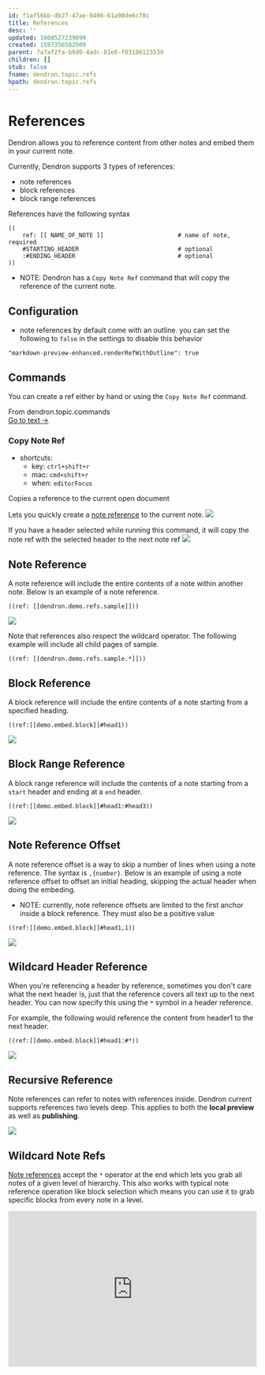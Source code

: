 ```yaml
---
id: f1af56bb-db27-47ae-8406-61a98de6c78c
title: References
desc: ''
updated: 1608527239099
created: 1597356582509
parent: 7a7af2fa-b9d0-4adc-81e6-f03186123539
children: []
stub: false
fname: dendron.topic.refs
hpath: dendron.topic.refs
---
```

# References

Dendron allows you to reference content from other notes and embed them in your current note.

Currently, Dendron supports 3 types of references:

- note references
- block references
- block range references

References have the following syntax

```
((
    ref: [[ NAME_OF_NOTE ]]                     # name of note, required
    #STARTING_HEADER                            # optional
    :#ENDING_HEADER                             # optional
))
```

- NOTE: Dendron has a `Copy Note Ref` command that will copy the reference of the current note.

## Configuration

- note references by default come with an outline. you can set the following to `false` in the settings to disable this behavior

```
"markdown-preview-enhanced.renderRefWithOutline": true
```

## Commands

You can create a ref either by hand or using the `Copy Note Ref` command.



<div class="portal-container">
<div class="portal-head">
<div class="portal-backlink" >
<div class="portal-title">From <span class="portal-text-title">dendron.topic.commands</span></div>
<a href="eea2b078-1acc-4071-a14e-18299fc28f47.html" class="portal-arrow">Go to text <span class="right-arrow">→</span></a>
</div>
</div>
<div id="portal-parent-anchor" class="portal-parent" markdown="1">
<div class="portal-parent-fader-top"></div>
<div class="portal-parent-fader-bottom"></div>        
  
### Copy Note Ref

- shortcuts: 
  - key: `ctrl+shift+r`
  - mac: `cmd+shift+r`
  - when: `editorFocus`

Copies a reference to the current open document

 Lets you quickly create a [note reference](f1af56bb-db27-47ae-8406-61a98de6c78c) to the current note.
![](https://foundation-prod-assetspublic53c57cce-8cpvgjldwysl.s3-us-west-2.amazonaws.com/assets/images/ref-note.gif)

If you have a header selected while running this command, it will copy the note ref with the selected header to the next note ref
![](https://foundation-prod-assetspublic53c57cce-8cpvgjldwysl.s3-us-west-2.amazonaws.com/assets/images/refs.copy-selection.gif) 



</div>    
</div>


## Note Reference

A note reference will include the entire contents of a note within another note. Below is an example of a note reference.

```
((ref: [[dendron.demo.refs.sample]]))
```

![](https://foundation-prod-assetspublic53c57cce-8cpvgjldwysl.s3-us-west-2.amazonaws.com/assets/images/refs.block.gif)

Note that references also respect the wildcard operator. The following example will include all child pages of sample. 

```
((ref: [[dendron.demo.refs.sample.*]]))
```

## Block Reference

A block reference will include the entire contents of a note starting from a specified heading. 

```
((ref:[[demo.embed.block]]#head1))
```

![](https://foundation-prod-assetspublic53c57cce-8cpvgjldwysl.s3-us-west-2.amazonaws.com/assets/images/ref-block.gif)

## Block Range Reference

A block range reference will include the contents of a note starting from a `start` header and ending at a `end` header. 

```
((ref:[[demo.embed.block]]#head1:#head3))
```

![](https://foundation-prod-assetspublic53c57cce-8cpvgjldwysl.s3-us-west-2.amazonaws.com/assets/images/ref-block-range.gif)

## Note Reference Offset

A note reference offset is a way to skip a number of lines when using a note reference. The syntax is `,{number}`. Below is an example of using a note reference offset to offset an initial heading, skipping the actual header when doing the embeding.

- NOTE: currently, note reference offsets are limited to the first anchor inside a block reference. They must also be a positive value

```
((ref:[[demo.embed.block]]#head1,1))
```

<a href="https://www.loom.com/share/31cb62916586453f8475f94ba68b74a1">  <img style="" src="https://cdn.loom.com/sessions/thumbnails/31cb62916586453f8475f94ba68b74a1-with-play.gif"> </a>

## Wildcard Header Reference

When you're referencing a header by reference, sometimes you don't care what the next header is, just that the reference covers all text up to the next header. You can now specify this using the `*` symbol in a header reference.

For example, the following would reference the content from header1 to the next header. 

```
((ref:[[demo.embed.block]]#head1:#*))
```

![](https://foundation-prod-assetspublic53c57cce-8cpvgjldwysl.s3-us-west-2.amazonaws.com/assets/images/refs.wildcard.gif)

## Recursive Reference

Note references can refer to notes with references inside. Dendron current supports references two levels deep. This applies to both the **local preview** as well as **publishing**.

![](https://foundation-prod-assetspublic53c57cce-8cpvgjldwysl.s3-us-west-2.amazonaws.com/assets/images/refs.recursion.jpg)

## Wildcard Note Refs

[Note references](f1af56bb-db27-47ae-8406-61a98de6c78c) accept the `*` operator at the end which lets you grab all notes of a given level of hierarchy. This also works with typical note reference operation like block selection which means you can use it to grab specific blocks from every note in a level.

<div style="position: relative; padding-bottom: 62.5%; height: 0;"><iframe src="https://www.loom.com/embed/9401e5dfe60f4f589e14d50e280d11f5" frameborder="0" webkitallowfullscreen mozallowfullscreen allowfullscreen style="position: absolute; top: 0; left: 0; width: 100%; height: 100%;"></iframe></div>


